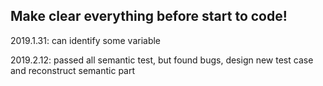 ## Make clear everything before start to code! ##
2019.1.31: can identify some variable

2019.2.12: passed all semantic test, but found bugs, design new test case and reconstruct semantic part